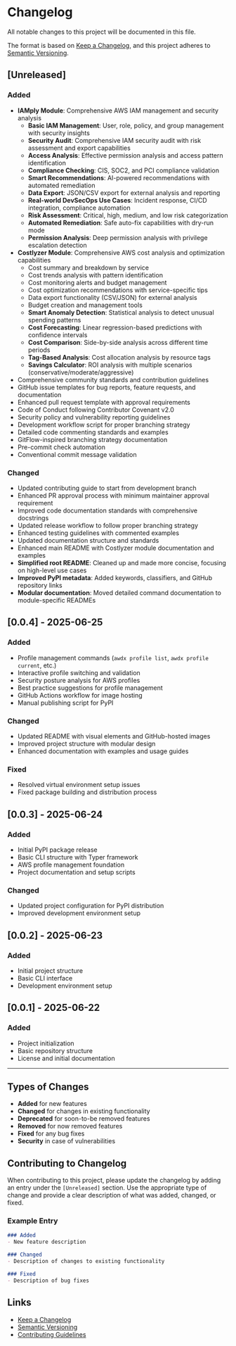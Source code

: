 # Changelog

All notable changes to this project will be documented in this file.

The format is based on [Keep a Changelog](https://keepachangelog.com/en/1.0.0/),
and this project adheres to [Semantic Versioning](https://semver.org/spec/v2.0.0.html).

## [Unreleased]

### Added
- **IAMply Module**: Comprehensive AWS IAM management and security analysis
  - **Basic IAM Management**: User, role, policy, and group management with security insights
  - **Security Audit**: Comprehensive IAM security audit with risk assessment and export capabilities
  - **Access Analysis**: Effective permission analysis and access pattern identification
  - **Compliance Checking**: CIS, SOC2, and PCI compliance validation
  - **Smart Recommendations**: AI-powered recommendations with automated remediation
  - **Data Export**: JSON/CSV export for external analysis and reporting
  - **Real-world DevSecOps Use Cases**: Incident response, CI/CD integration, compliance automation
  - **Risk Assessment**: Critical, high, medium, and low risk categorization
  - **Automated Remediation**: Safe auto-fix capabilities with dry-run mode
  - **Permission Analysis**: Deep permission analysis with privilege escalation detection
- **Costlyzer Module**: Comprehensive AWS cost analysis and optimization capabilities
  - Cost summary and breakdown by service
  - Cost trends analysis with pattern identification
  - Cost monitoring alerts and budget management
  - Cost optimization recommendations with service-specific tips
  - Data export functionality (CSV/JSON) for external analysis
  - Budget creation and management tools
  - **Smart Anomaly Detection**: Statistical analysis to detect unusual spending patterns
  - **Cost Forecasting**: Linear regression-based predictions with confidence intervals
  - **Cost Comparison**: Side-by-side analysis across different time periods
  - **Tag-Based Analysis**: Cost allocation analysis by resource tags
  - **Savings Calculator**: ROI analysis with multiple scenarios (conservative/moderate/aggressive)
- Comprehensive community standards and contribution guidelines
- GitHub issue templates for bug reports, feature requests, and documentation
- Enhanced pull request template with approval requirements
- Code of Conduct following Contributor Covenant v2.0
- Security policy and vulnerability reporting guidelines
- Development workflow script for proper branching strategy
- Detailed code commenting standards and examples
- GitFlow-inspired branching strategy documentation
- Pre-commit check automation
- Conventional commit message validation

### Changed
- Updated contributing guide to start from development branch
- Enhanced PR approval process with minimum maintainer approval requirement
- Improved code documentation standards with comprehensive docstrings
- Updated release workflow to follow proper branching strategy
- Enhanced testing guidelines with commented examples
- Updated documentation structure and standards
- Enhanced main README with Costlyzer module documentation and examples
- **Simplified root README**: Cleaned up and made more concise, focusing on high-level use cases
- **Improved PyPI metadata**: Added keywords, classifiers, and GitHub repository links
- **Modular documentation**: Moved detailed command documentation to module-specific READMEs

## [0.0.4] - 2025-06-25

### Added
- Profile management commands (`awdx profile list`, `awdx profile current`, etc.)
- Interactive profile switching and validation
- Security posture analysis for AWS profiles
- Best practice suggestions for profile management
- GitHub Actions workflow for image hosting
- Manual publishing script for PyPI

### Changed
- Updated README with visual elements and GitHub-hosted images
- Improved project structure with modular design
- Enhanced documentation with examples and usage guides

### Fixed
- Resolved virtual environment setup issues
- Fixed package building and distribution process

## [0.0.3] - 2025-06-24

### Added
- Initial PyPI package release
- Basic CLI structure with Typer framework
- AWS profile management foundation
- Project documentation and setup scripts

### Changed
- Updated project configuration for PyPI distribution
- Improved development environment setup

## [0.0.2] - 2025-06-23

### Added
- Initial project structure
- Basic CLI interface
- Development environment setup

## [0.0.1] - 2025-06-22

### Added
- Project initialization
- Basic repository structure
- License and initial documentation

---

## Types of Changes

- **Added** for new features
- **Changed** for changes in existing functionality
- **Deprecated** for soon-to-be removed features
- **Removed** for now removed features
- **Fixed** for any bug fixes
- **Security** in case of vulnerabilities

## Contributing to Changelog

When contributing to this project, please update the changelog by adding an entry under the `[Unreleased]` section. Use the appropriate type of change and provide a clear description of what was added, changed, or fixed.

### Example Entry

```markdown
### Added
- New feature description

### Changed
- Description of changes to existing functionality

### Fixed
- Description of bug fixes
```

## Links

- [Keep a Changelog](https://keepachangelog.com/en/1.0.0/)
- [Semantic Versioning](https://semver.org/spec/v2.0.0.html)
- [Contributing Guidelines](CONTRIBUTING.md) 